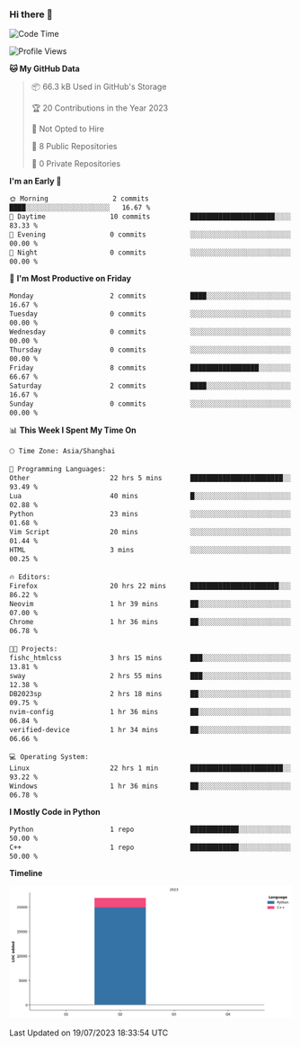 ### Hi there 👋

<!--START_SECTION:waka-->
![Code Time](http://img.shields.io/badge/Code%20Time-281%20hrs%2048%20mins-blue)

![Profile Views](http://img.shields.io/badge/Profile%20Views-0-blue)

**🐱 My GitHub Data** 

> 📦 66.3 kB Used in GitHub's Storage 
 > 
> 🏆 20 Contributions in the Year 2023
 > 
> 🚫 Not Opted to Hire
 > 
> 📜 8 Public Repositories 
 > 
> 🔑 0 Private Repositories 
 > 
**I'm an Early 🐤** 

```text
🌞 Morning                2 commits           ████░░░░░░░░░░░░░░░░░░░░░   16.67 % 
🌆 Daytime                10 commits          █████████████████████░░░░   83.33 % 
🌃 Evening                0 commits           ░░░░░░░░░░░░░░░░░░░░░░░░░   00.00 % 
🌙 Night                  0 commits           ░░░░░░░░░░░░░░░░░░░░░░░░░   00.00 % 
```
📅 **I'm Most Productive on Friday** 

```text
Monday                   2 commits           ████░░░░░░░░░░░░░░░░░░░░░   16.67 % 
Tuesday                  0 commits           ░░░░░░░░░░░░░░░░░░░░░░░░░   00.00 % 
Wednesday                0 commits           ░░░░░░░░░░░░░░░░░░░░░░░░░   00.00 % 
Thursday                 0 commits           ░░░░░░░░░░░░░░░░░░░░░░░░░   00.00 % 
Friday                   8 commits           █████████████████░░░░░░░░   66.67 % 
Saturday                 2 commits           ████░░░░░░░░░░░░░░░░░░░░░   16.67 % 
Sunday                   0 commits           ░░░░░░░░░░░░░░░░░░░░░░░░░   00.00 % 
```


📊 **This Week I Spent My Time On** 

```text
🕑︎ Time Zone: Asia/Shanghai

💬 Programming Languages: 
Other                    22 hrs 5 mins       ███████████████████████░░   93.49 % 
Lua                      40 mins             █░░░░░░░░░░░░░░░░░░░░░░░░   02.88 % 
Python                   23 mins             ░░░░░░░░░░░░░░░░░░░░░░░░░   01.68 % 
Vim Script               20 mins             ░░░░░░░░░░░░░░░░░░░░░░░░░   01.44 % 
HTML                     3 mins              ░░░░░░░░░░░░░░░░░░░░░░░░░   00.25 % 

🔥 Editors: 
Firefox                  20 hrs 22 mins      ██████████████████████░░░   86.22 % 
Neovim                   1 hr 39 mins        ██░░░░░░░░░░░░░░░░░░░░░░░   07.00 % 
Chrome                   1 hr 36 mins        ██░░░░░░░░░░░░░░░░░░░░░░░   06.78 % 

🐱‍💻 Projects: 
fishc_htmlcss            3 hrs 15 mins       ███░░░░░░░░░░░░░░░░░░░░░░   13.81 % 
sway                     2 hrs 55 mins       ███░░░░░░░░░░░░░░░░░░░░░░   12.38 % 
DB2023sp                 2 hrs 18 mins       ██░░░░░░░░░░░░░░░░░░░░░░░   09.75 % 
nvim-config              1 hr 36 mins        ██░░░░░░░░░░░░░░░░░░░░░░░   06.84 % 
verified-device          1 hr 34 mins        ██░░░░░░░░░░░░░░░░░░░░░░░   06.66 % 

💻 Operating System: 
Linux                    22 hrs 1 min        ███████████████████████░░   93.22 % 
Windows                  1 hr 36 mins        ██░░░░░░░░░░░░░░░░░░░░░░░   06.78 % 
```

**I Mostly Code in Python** 

```text
Python                   1 repo              ████████████░░░░░░░░░░░░░   50.00 % 
C++                      1 repo              ████████████░░░░░░░░░░░░░   50.00 % 
```



**Timeline**

![Lines of Code chart](https://raw.githubusercontent.com/AimerYoung/AimerYoung/main/assets/bar_graph.png)


 Last Updated on 19/07/2023 18:33:54 UTC
<!--END_SECTION:waka-->

<!--
**AimerYoung/AimerYoung** is a ✨ _special_ ✨ repository because its `README.md` (this file) appears on your GitHub profile.

Here are some ideas to get you started:

- 🔭 I’m currently working on ...
- 🌱 I’m currently learning ...
- 👯 I’m looking to collaborate on ...
- 🤔 I’m looking for help with ...
- 💬 Ask me about ...
- 📫 How to reach me: ...
- 😄 Pronouns: ...
- ⚡ Fun fact: ...
-->
